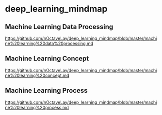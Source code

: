 # deep_learning_mindmap

## Machine Learning Data Processing
https://github.com/nOctaveLay/deep_learning_mindmap/blob/master/machine%20learning%20data%20processing.md

## Machine Learning Concept
https://github.com/nOctaveLay/deep_learning_mindmap/blob/master/machine%20learning%20concept.md

## Machine Learning Process
https://github.com/nOctaveLay/deep_learning_mindmap/blob/master/machine%20learning%20process.md
